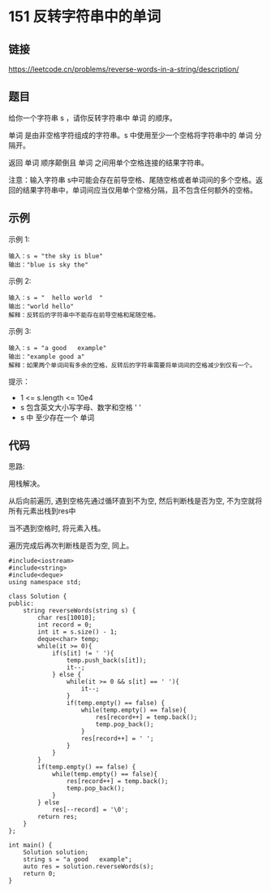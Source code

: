 # 151 反转字符串中的单词
## 链接
https://leetcode.cn/problems/reverse-words-in-a-string/description/

## 题目 
给你一个字符串 s ，请你反转字符串中 单词 的顺序。

单词 是由非空格字符组成的字符串。s 中使用至少一个空格将字符串中的 单词 分隔开。

返回 单词 顺序颠倒且 单词 之间用单个空格连接的结果字符串。

注意：输入字符串 s中可能会存在前导空格、尾随空格或者单词间的多个空格。返回的结果字符串中，单词间应当仅用单个空格分隔，且不包含任何额外的空格。

## 示例
示例 1:
```
输入：s = "the sky is blue"
输出："blue is sky the"
```
示例 2:
```
输入：s = "  hello world  "
输出："world hello"
解释：反转后的字符串中不能存在前导空格和尾随空格。
```
示例 3:
```
输入：s = "a good   example"
输出："example good a"
解释：如果两个单词间有多余的空格，反转后的字符串需要将单词间的空格减少到仅有一个。
```

提示：

- 1 <= s.length <= 10e4
- s 包含英文大小写字母、数字和空格 ' '
- s 中 至少存在一个 单词 

## 代码
思路:

用栈解决。

从后向前遍历, 遇到空格先通过循环直到不为空, 然后判断栈是否为空, 不为空就将所有元素出栈到res中

当不遇到空格时, 将元素入栈。

遍历完成后再次判断栈是否为空, 同上。
```
#include<iostream>
#include<string>
#include<deque>
using namespace std;

class Solution {
public:
    string reverseWords(string s) {
    	char res[10010];
    	int record = 0;
		int it = s.size() - 1;
		deque<char> temp;
		while(it >= 0){
			if(s[it] != ' '){
				temp.push_back(s[it]);
				it--;
			} else {
				while(it >= 0 && s[it] == ' '){
					it--;
				}
				if(temp.empty() == false) {
					while(temp.empty() == false){
						res[record++] = temp.back();
						temp.pop_back();
					}
					res[record++] = ' ';
				}
			}
		}
		if(temp.empty() == false) {
			while(temp.empty() == false){
				res[record++] = temp.back();
				temp.pop_back();
			}
		} else
			res[--record] = '\0';
		return res;
    }
};

int main() {
	Solution solution;
	string s = "a good   example";
	auto res = solution.reverseWords(s);
	return 0;
}
```